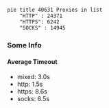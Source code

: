 
```mermaid
pie title 40631 Proxies in list
    "HTTP" : 24371
    "HTTPS": 6242
    "SOCKS" : 14945
```

### Some Info
#### Average Timeout

- mixed: 3.0s
- http: 1.5s
- https: 8.6s
- socks: 6.5s